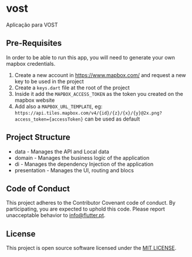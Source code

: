 
# vost

Aplicação para VOST

## Pre-Requisites

In order to be able to run this app, you will need to generate your own mapbox credentials.

1.  Create a new account in https://www.mapbox.com/ and request a new key to be used in the project
2. Create a `keys.dart` file at the root of the project
3. Inside it add the `MAPBOX_ACCESS_TOKEN` as the token you created on the mapbox website
4. Add also a `MAPBOX_URL_TEMPLATE`, eg: `https://api.tiles.mapbox.com/v4/{id}/{z}/{x}/{y}@2x.png?access_token={accessToken}` can be used as default

## Project Structure

* data - Manages the API and Local data
* domain - Manages the business logic of the application
* di - Manages the dependency Injection of the application
* presentation - Manages the UI, routing and blocs

## Code of Conduct

This project adheres to the Contributor Covenant code of conduct. By participating, you are expected to uphold this code. Please report unacceptable behavior to info@flutter.pt.

## License
This project is open source software licensed under the [MIT LICENSE](LICENSE.md).
